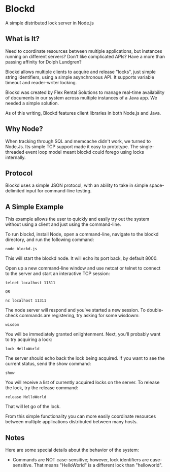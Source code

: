 Blockd
=============
A simple distributed lock server in Node.js

What is It?
-------------
Need to coordinate resources between multiple applications, but instances running on different servers? Don't like complicated APIs? Have a more than passing affinity for Dolph Lundgren?

Blockd allows multiple clients to acquire and release "locks", just simple string identifiers, using a simple asynchronous API. It supports variable timeout and reader-writer locking.

Blockd was created by Flex Rental Solutions to manage real-time availability of documents in our system across multiple instances of a Java app. We needed a simple solution.

As of this writing, Blockd features client libraries in both Node.js and Java.

Why Node?
-------------
When tracking through SQL and memcache didn't work, we turned to Node.Js. Its simple TCP support made it easy to prototype. The single-threaded event loop model meant blockd could forego using locks internally.

Protocol
-------------
Blockd uses a simple JSON protocol, with an ability to take in simple space-delimited input for command-line testing.

A Simple Example
-------------
This example allows the user to quickly and easily try out the system without using a client and just using the command-line.

To run blockd, install Node, open a command-line, navigate to the blockd directory, and run the following command:

```
node blockd.js
```

This will start the blockd node. It will echo its port back, by default 8000.

Open up a new command-line window and use netcat or telnet to connect to the server and start an interactive TCP session:

```
telnet localhost 11311

OR

nc localhost 11311
```

The node server will respond and you've started a new session. To double-check commands are registering, try asking for some wisdowm:

```
wisdom
```

You will be immediately granted enlightenment. Next, you'll probably want to try acquiring a lock:

```
lock HelloWorld
```

The server should echo back the lock being acquired. If you want to see the current status, send the show command:

```
show
```
You will receive a list of currently acquired locks on the server. To release the lock, try the release command:

```
release HelloWorld
```

That will let go of the lock.

From this simple functionality you can more easily coordinate resources between multiple applications distributed between many hosts.

Notes
-------------
Here are some special details about the behavior of the system:

* Commands are NOT case-sensitive; however, lock identifiers are case-sensitive. That means "HelloWorld" is a different lock than "helloworld".
